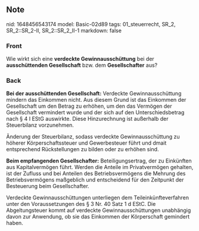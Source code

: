 ## Note
nid: 1648456543174
model: Basic-02d89
tags: 01_steuerrecht, SR_2, SR_2::SR_2-II, SR_2::SR_2_II-1
markdown: false

### Front
Wie wirkt sich eine <b>verdeckte Gewinnausschüttung</b> bei der
<b>ausschüttenden Gesellschaft</b> bzw. dem <b>Gesellschafter</b>
aus?

### Back
<b>Bei der ausschüttenden Gesellschaft:</b>
Verdeckte Gewinnausschüttung mindern das Einkommen nicht. Aus diesem Grund ist das Einkommen der Gesellschaft um den Betrag zu erhöhen, um den das Vermögen der Gesellschaft vermindert wurde und der sich auf den Unterschiedsbetrag nach § 4 I EStG auswirkte. Diese Hinzurechnung ist außerhalb der Steuerbilanz vorzunehmen.

Änderung der Steuerbilanz, sodass verdeckte Gewinnausschüttung zu höherer Körperschaftssteuer und Gewerbesteuer führt und dmait entsprechend Rückstellungen zu bilden oder zu erhöhen sind.

<b>Beim empfangenden Gesellschafter:</b>
Beteiligungsertrag, der zu Einkünften aus Kapitalvermögen führt. Werden die Anteile im Privatvermögen gehalten, ist der Zufluss und bei Anteilen des Betriebsvermögens die Mehrung des Betriebsvermögens maßgeblich und entscheidend für den Zeitpunkt der Besteuerung beim Gesellschafter.

Verdeckte Gewinnausschüttungen unterliegen dem Teileinkünfteverfahren unter den Voraussetzungen des § 3 Nr. 40 Satz 1 d EStC. Die Abgeltungsteuer kommt auf verdeckte Gewinnausschüttungen unabhängig davon zur Anwendung, ob sie das Einkommen der Körperschaft gemindert haben.

